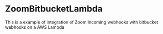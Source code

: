 # ZoomBitbucketLambda
This is a example of integration of Zoom Incoming webhooks with bitbucket webhooks on a AWS Lambda
